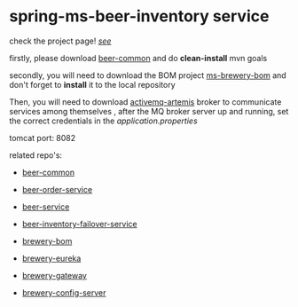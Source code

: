# spring-ms-beer-inventory service

check the project page! [*see*](https://github.com/users/karp1k/projects/1)

firstly, please download [beer-common](https://github.com/karp1k/spring-ms-beer-common) and do **clean-install** mvn goals

secondly, you will need to download the BOM project [ms-brewery-bom](https://github.com/karp1k/spring-ms-brewery-bom) 
and don't forget to **install** it to the local repository

Then, you will need to download [activemq-artemis](https://github.com/vromero/activemq-artemis-docker) broker to communicate services among themselves , after the MQ broker server up and running, set the correct credentials in the *application.properties*

tomcat port: 8082

related repo's: 

- [beer-common](https://github.com/karp1k/spring-ms-beer-common)

- [beer-order-service](https://github.com/karp1k/spring-ms-beer-order-service)

- [beer-service](https://github.com/karp1k/spring-ms-beer-service)

- [beer-inventory-failover-service](https://github.com/karp1k/spring-ms-beer-inventory-failover-service)

- [brewery-bom](https://github.com/karp1k/spring-ms-brewery-bom)

- [brewery-eureka](https://github.com/karp1k/spring-ms-brewery-eureka)

- [brewery-gateway](https://github.com/karp1k/spring-ms-brewery-gateway)

- [brewery-config-server](https://github.com/karp1k/spring-ms-brewery-config-server)
